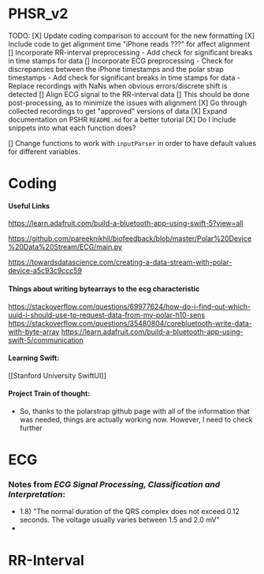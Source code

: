 # PHSR_v2

TODO:
[X] Update coding comparison to account for the new formatting
[X] Include code to get alignment time "iPhone reads ???" for affect alignment
[] Incorporate RR-interval preprocessing
	- Add check for significant breaks in time stamps for data
[] Incorporate ECG preprocessing
	- Check for discrepancies between the iPhone timestamps and the polar strap timestamps
	- Add check for significant breaks in time stamps for data
	- Replace recordings with NaNs when obvious errors/discrete shift is detected
[] Align ECG signal to the RR-interval data
	[] This should be done post-processing, as to minimize the issues with alignment
[X] Go through collected recordings to get "approved" versions of data
[X] Expand documentation on PSHR `README.md` for a better tutorial
	[X] Do I include snippets into what each function does?

[] Change functions to work with `inputParser` in order to have default values for different variables.


# Coding

#### Useful Links
https://learn.adafruit.com/build-a-bluetooth-app-using-swift-5?view=all

https://github.com/pareeknikhil/biofeedback/blob/master/Polar%20Device%20Data%20Stream/ECG/main.py

https://towardsdatascience.com/creating-a-data-stream-with-polar-device-a5c93c9ccc59

#### Things about writing bytearrays to the ecg characteristic
https://stackoverflow.com/questions/69977624/how-do-i-find-out-which-uuid-i-should-use-to-request-data-from-my-polar-h10-sens
https://stackoverflow.com/questions/35480804/corebluetooth-write-data-with-byte-array
https://learn.adafruit.com/build-a-bluetooth-app-using-swift-5/communication

#### Learning Swift:
[[Stanford University SwiftUI]]


#### Project Train of thought:
- So, thanks to the polarstrap github page with all of the information that was needed, things are actually working now. However, I need to check further


# ECG
### Notes from *ECG Signal Processing, Classification and Interpretation*:
- 1.8) "The normal duration of the QRS complex does not exceed 0.12 seconds. The voltage usually varies between 1.5 and 2.0 mV"
- 



# RR-Interval

